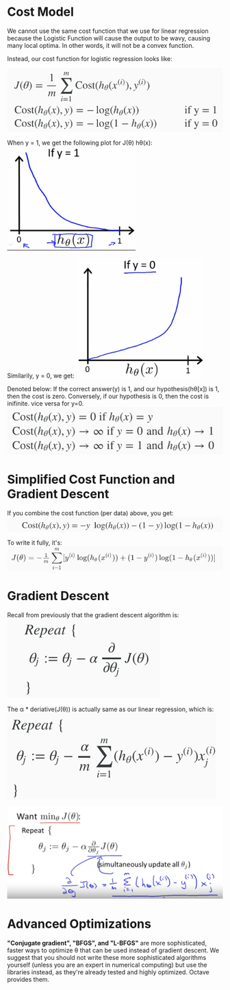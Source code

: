 # Cost Model
We cannot use the same cost function that we use for linear regression because the Logistic Function will cause the output to be wavy, causing many local optima. In other words, it will not be a convex function.

Instead, our cost function for logistic regression looks like:

![classification_cost_model](./img/classification_cost_model.png)

When y = 1, we get the following plot for J(θ) hθ(x):
![cost_func_y=1](./img/cost_func_y=1.png)

Similarily, y = 0, we get:
![cost_func_y=0](./img/cost_func_y=0.png)


Denoted below: If the correct answer(y) is 1, and our hypothesis(hθ[x]) is 1, then the cost is zero. Conversely, if our hypothesis is 0, then the cost is inifinite. vice versa for y=0.
![cost_func_range](./img/cost_func_range.png)

# Simplified Cost Function and Gradient Descent
If you combine the cost function (per data) above, you get:
![combined_cost_func_ith](./img/combined_cost_func_ith.png)

To write it fully, it's:
![combined_cost_func](./img/combined_cost_func.png)

# Gradient Descent

Recall from previously that the gradient descent algorithm is:
![gradient_descent](./img/gradient_descent.png)

The α * deriative(J(θ)) is actually same as our linear regression, which is:
![gradient_descent_expanded](./img/gradient_descent_expanded.png)

![gradient_descent_explained](./img/gradient_descent_explained.png)

# Advanced Optimizations
**"Conjugate gradient", "BFGS", and "L-BFGS"** are more sophisticated, faster ways to optimize θ that can be used instead of gradient descent. We suggest that you should not write these more sophisticated algorithms yourself (unless you are an expert in numerical computing) but use the libraries instead, as they're already tested and highly optimized. Octave provides them.

